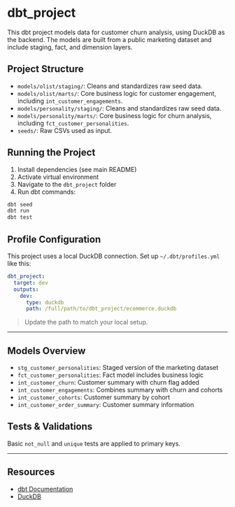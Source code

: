 
# dbt_project

This dbt project models data for customer churn analysis, using DuckDB as the backend. The models are built from a public marketing dataset and include staging, fact, and dimension layers.

## Project Structure

- `models/olist/staging/`: Cleans and standardizes raw seed data.
- `models/olist/marts/`: Core business logic for customer engagement, including 
`int_customer_engagements`.
- `models/personality/staging/`: Cleans and standardizes raw seed data.
- `models/personality/marts/`: Core business logic for churn analysis, including `fct_customer_personalities`.
- `seeds/`: Raw CSVs used as input.

## Running the Project

1. Install dependencies (see main README)
2. Activate virtual environment
3. Navigate to the `dbt_project` folder
4. Run dbt commands:

```bash
dbt seed
dbt run
dbt test
```

## Profile Configuration

This project uses a local DuckDB connection. Set up `~/.dbt/profiles.yml` like this:

```yaml
dbt_project:
  target: dev
  outputs:
    dev:
      type: duckdb
      path: /full/path/to/dbt_project/ecommerce.duckdb
```

> Update the path to match your local setup.

---

## Models Overview

- `stg_customer_personalities`: Staged version of the marketing dataset
- `fct_customer_personalities`: Fact model includes business logic
- `int_customer_churn`: Customer summary with churn flag added
- `int_customer_engagements`: Combines summary with churn and cohorts
- `int_customer_cohorts`: Customer summary by cohort
- `int_customer_order_summary`: Customer summary information

## Tests & Validations

Basic `not_null` and `unique` tests are applied to primary keys.

---

## Resources

- [dbt Documentation](https://docs.getdbt.com/)
- [DuckDB](https://duckdb.org/)
